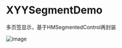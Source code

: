 # XYYSegmentDemo
多页签显示，基于HMSegmentedControl再封装

![image](https://github.com/1273011249/XYYSegmentDemo/blob/master/SegmentDemo/SegmentDemo_gif.gif)



